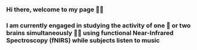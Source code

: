 ### Hi there, welcome to my page 👋🎶
### I am currently engaged in studying the activity of one 🧠 or two brains simultaneously 🧠🧠 using functional Near-Infrared Spectroscopy (fNIRS) while subjects listen to music

<!--
**FedericoCurzel/federicocurzel** is a ✨ _special_ ✨ repository because its `README.md` (this file) appears on your GitHub profile.

Here are some ideas to get you started:

- 🔭 I’m currently working on ...
- 🌱 I’m currently learning ...
- 👯 I’m looking to collaborate on ...
- 🤔 I’m looking for help with ...
- 💬 Ask me about ...
- 📫 How to reach me: ...
- 😄 Pronouns: ...
- ⚡ Fun fact: ...
-->
